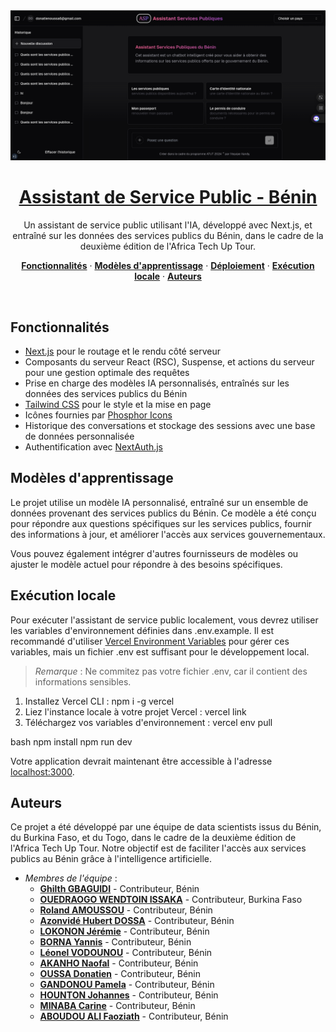 <a href="https://chat.vercel.ai/">
<img alt="Assistant de Service Public - Bénin" src="./img/image.png">
<h1 align="center">Assistant de Service Public - Bénin</h1>
</a>

<p align="center">
Un assistant de service public utilisant l'IA, développé avec Next.js, et entraîné sur les données des services publics du Bénin, dans le cadre de la deuxième édition de l'Africa Tech Up Tour.
</p>

<p align="center">
<a href="#fonctionnalités"><strong>Fonctionnalités</strong></a> ·
<a href="#modèles-dapprentissage"><strong>Modèles d'apprentissage</strong></a> ·
<a href="#déploiement"><strong>Déploiement</strong></a> ·
<a href="#exécution-locale"><strong>Exécution locale</strong></a> ·
<a href="#auteurs"><strong>Auteurs</strong></a>
</p>
<br/>

## Fonctionnalités

- [Next.js](https://nextjs.org) pour le routage et le rendu côté serveur
- Composants du serveur React (RSC), Suspense, et actions du serveur pour une gestion optimale des requêtes
- Prise en charge des modèles IA personnalisés, entraînés sur les données des services publics du Bénin
- [Tailwind CSS](https://tailwindcss.com) pour le style et la mise en page
- Icônes fournies par [Phosphor Icons](https://phosphoricons.com)
- Historique des conversations et stockage des sessions avec une base de données personnalisée
- Authentification avec [NextAuth.js](https://github.com/nextauthjs/next-auth)

## Modèles d'apprentissage

Le projet utilise un modèle IA personnalisé, entraîné sur un ensemble de données provenant des services publics du Bénin. Ce modèle a été conçu pour répondre aux questions spécifiques sur les services publics, fournir des informations à jour, et améliorer l'accès aux services gouvernementaux.

Vous pouvez également intégrer d'autres fournisseurs de modèles ou ajuster le modèle actuel pour répondre à des besoins spécifiques.

<!-- ## Déploiement

Déployez votre propre version de l'assistant de service public sur Vercel en un seul clic :

[![Déployer avec Vercel](https://vercel.com/button)](https://vercel.com/new/clone?project-name=assistant-service-public&repository-name=assistant-service-public-benin&repository-url=https%3A%2F%2Fgithub.com%2Fvotre-repo%2Fassistant-service-public-benin&from=templates&env=OPENAI_API_KEY%2CAUTH_SECRET&envDescription=Comment+obtenir+ces+variables+d'environnement&envLink=https%3A%2F%2Fgithub.com%2Fvotre-repo%2Fassistant-service-public-benin%2Fblob%2Fmain%2F.env.example&teamCreateStatus=hidden) -->

## Exécution locale

Pour exécuter l'assistant de service public localement, vous devrez utiliser les variables d'environnement définies dans .env.example. Il est recommandé d'utiliser [Vercel Environment Variables](https://vercel.com/docs/projects/environment-variables) pour gérer ces variables, mais un fichier .env est suffisant pour le développement local.

> *Remarque* : Ne commitez pas votre fichier .env, car il contient des informations sensibles.

1. Installez Vercel CLI : npm i -g vercel
2. Liez l'instance locale à votre projet Vercel : vercel link
3. Téléchargez vos variables d'environnement : vercel env pull

bash
npm install
npm run dev


Votre application devrait maintenant être accessible à l'adresse [localhost:3000](http://localhost:3000/).

## Auteurs

Ce projet a été développé par une équipe de data scientists issus du Bénin, du Burkina Faso, et du Togo, dans le cadre de la deuxième édition de l'Africa Tech Up Tour. Notre objectif est de faciliter l'accès aux services publics au Bénin grâce à l'intelligence artificielle.

* *Membres de l'équipe* :
  * **[Ghilth GBAGUIDI]( https://www.linkedin.com/in/ghilth)** - Contributeur, Bénin
  * **[OUEDRAOGO WENDTOIN ISSAKA]( https://www.linkedin.com/in/wendtoinissaka)** - Contributeur, Burkina Faso
  * **[Roland AMOUSSOU](https://www.linkedin.com/in/roland-amoussou-88aab613a)** - Contributeur, Bénin
  * **[Azonvidé Hubert DOSSA](https://www.linkedin.com/in/azonvid%C3%A9-hubert-dossa-aa57bb1a1)** - Contributeur, Bénin
  * **[LOKONON Jérémie](https://www.linkedin.com/in/jérémie-lokonon-176820225)** - Contributeur, Bénin
  * **[BORNA Yannis](https://www.linkedin.com/in/yannis-borna-181049269)** - Contributeur, Bénin
  * **[Léonel VODOUNOU](https://www.linkedin.com/in/léonel-junior-vodounou-7864b0210)** - Contributeur, Bénin
  * **[AKANHO Naofal](https://www.linkedin.com/in/naofal-akanho-642179213/)** - Contributeur, Bénin
  * **[OUSSA Donatien](https://www.linkedin.com/in/donatien-oussa-80269b268/)** - Contributeur, Bénin
  * **[GANDONOU Pamela](https://www.linkedin.com/in/pamela-gandonou-b6986a265)** - Contributeur, Bénin
  * **[HOUNTON Johannes](https://www.linkedin.com/in/johannes-hounton-a87954271)** - Contributeur, Bénin
  * **[MINABA Carine](https://www.linkedin.com/in/carine-minaba-116433280/)** - Contributeur, Bénin
  * **[ABOUDOU ALI Faoziath](https://www.linkedin.com/in/faoziath-aboudou-ali)** - Contributeur, Bénin